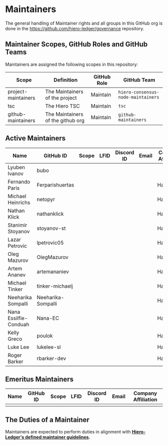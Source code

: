 # Maintainers

The general handling of Maintainer rights and all groups in this GitHub org is done in the https://github.com/hiero-ledger/governance repository.

## Maintainer Scopes, GitHub Roles and GitHub Teams

Maintainers are assigned the following scopes in this repository:

|        Scope        |            Definition             | GitHub Role |            GitHub Team             |
|---------------------|-----------------------------------|-------------|------------------------------------|
| project-maintainers | The Maintainers of the project    | Maintain    | `hiero-consensus-node-maintainers` |
| tsc                 | The Hiero TSC                     | Maintain    | `tsc`                              |
| github-maintainers  | The Maintainers of the github org | Maintain    | `github-maintainers`               |

## Active Maintainers

|         Name          |     GitHub ID      | Scope | LFID | Discord ID | Email | Company Affiliation |
|-----------------------|--------------------|-------|------|------------|-------|---------------------|
| Lyuben Ivanov         | bubo               |       |      |            |       |                     |
| Fernando Paris        | Ferparishuertas    |       |      |            |       | Hashgraph           |
| Michael Heinrichs     | netopyr            |       |      |            |       | Hashgraph           |
| Nathan Klick          | nathanklick        |       |      |            |       | Hashgraph           |
| Stanimir Stoyanov     | stoyanov-st        |       |      |            |       | Hashgraph           |
| Lazar Petrovic        | lpetrovic05        |       |      |            |       | Hashgraph           |
| Oleg Mazurov          | OlegMazurov        |       |      |            |       | Hashgraph           |
| Artem Ananev          | artemananiev       |       |      |            |       | Hashgraph           |
| Michael Tinker        | tinker-michaelj    |       |      |            |       | Hashgraph           |
| Neeharika Sompalli    | Neeharika-Sompalli |       |      |            |       | Hashgraph           |
| Nana Essilfie-Conduah | Nana-EC            |       |      |            |       | Hashgraph           |
| Kelly Greco           | poulok             |       |      |            |       | Hashgraph           |
| Luke Lee              | lukelee-sl         |       |      |            |       | Hashgraph           |
| Roger Barker          | rbarker-dev        |       |      |            |       | Hashgraph           |

## Emeritus Maintainers

| Name | GitHub ID | Scope | LFID | Discord ID | Email | Company Affiliation |
|------|-----------|-------|------|------------|-------|---------------------|
|      |           |       |      |            |       |                     |

## The Duties of a Maintainer

Maintainers are expected to perform duties in alignment with **[Hiero-Ledger's defined maintainer guidelines](https://github.com/hiero-ledger/governance/blob/main/roles-and-groups.md#maintainers).**
